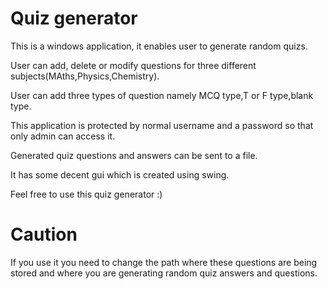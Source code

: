 # Quiz generator

This is a windows application, it enables user to generate random quizs.

User can add, delete or modify questions for three different subjects(MAths,Physics,Chemistry).

User can add  three types of question namely MCQ type,T or F type,blank type.

This application is protected by normal username and a password so that only admin can access it.

Generated quiz questions and answers can be sent to a file.

It has some decent gui which is created using swing.

Feel free to use this quiz generator :)

# Caution

If you use it you need to change the path where these questions are being stored and where you are generating random quiz answers and questions. 
